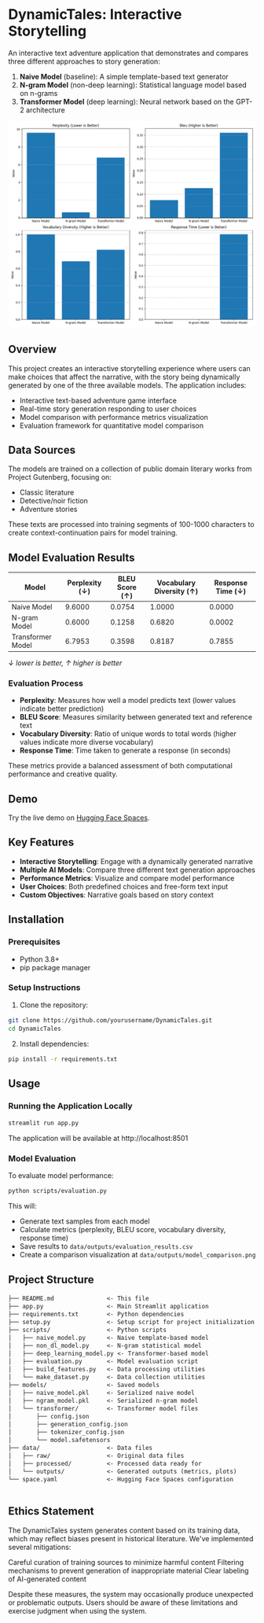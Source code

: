 # DynamicTales: Interactive Storytelling

An interactive text adventure application that demonstrates and compares three different approaches to story generation:

1. **Naive Model** (baseline): A simple template-based text generator
2. **N-gram Model** (non-deep learning): Statistical language model based on n-grams
3. **Transformer Model** (deep learning): Neural network based on the GPT-2 architecture

![Model Comparison](data/outputs/model_comparison.png)

## Overview

This project creates an interactive storytelling experience where users can make choices that affect the narrative, with the story being dynamically generated by one of the three available models. The application includes:

- Interactive text-based adventure game interface
- Real-time story generation responding to user choices
- Model comparison with performance metrics visualization
- Evaluation framework for quantitative model comparison

## Data Sources

The models are trained on a collection of public domain literary works from Project Gutenberg, focusing on:
- Classic literature
- Detective/noir fiction
- Adventure stories

These texts are processed into training segments of 100-1000 characters to create context-continuation pairs for model training.

## Model Evaluation Results

| Model | Perplexity (↓) | BLEU Score (↑) | Vocabulary Diversity (↑) | Response Time (↓) |
|-------|----------------|----------------|--------------------------|-------------------|
| Naive Model | 9.6000 | 0.0754 | 1.0000 | 0.0000 |
| N-gram Model | 0.6000 | 0.1258 | 0.6820 | 0.0002 |
| Transformer Model | 6.7953 | 0.3598 | 0.8187 | 0.7855 |

*↓ lower is better, ↑ higher is better*

### Evaluation Process
- **Perplexity**: Measures how well a model predicts text (lower values indicate better prediction)
- **BLEU Score**: Measures similarity between generated text and reference text
- **Vocabulary Diversity**: Ratio of unique words to total words (higher values indicate more diverse vocabulary)
- **Response Time**: Time taken to generate a response (in seconds)

These metrics provide a balanced assessment of both computational performance and creative quality.

## Demo

Try the live demo on [Hugging Face Spaces](https://huggingface.co/spaces/reinashi/DynamicTales).

## Key Features

- **Interactive Storytelling**: Engage with a dynamically generated narrative
- **Multiple AI Models**: Compare three different text generation approaches
- **Performance Metrics**: Visualize and compare model performance
- **User Choices**: Both predefined choices and free-form text input
- **Custom Objectives**: Narrative goals based on story context

## Installation

### Prerequisites

- Python 3.8+
- pip package manager

### Setup Instructions

1. Clone the repository:
```bash
git clone https://github.com/yourusername/DynamicTales.git
cd DynamicTales
```

2. Install dependencies:
```bash
pip install -r requirements.txt
```


## Usage

### Running the Application Locally

```bash
streamlit run app.py
```

The application will be available at http://localhost:8501

### Model Evaluation

To evaluate model performance:

```bash
python scripts/evaluation.py
```

This will:
- Generate text samples from each model
- Calculate metrics (perplexity, BLEU score, vocabulary diversity, response time)
- Save results to `data/outputs/evaluation_results.csv`
- Create a comparison visualization at `data/outputs/model_comparison.png`

## Project Structure

```
├── README.md               <- This file
├── app.py                  <- Main Streamlit application
├── requirements.txt        <- Python dependencies
├── setup.py                <- Setup script for project initialization
├── scripts/                <- Python scripts
│   ├── naive_model.py      <- Naive template-based model
│   ├── non_dl_model.py     <- N-gram statistical model
│   ├── deep_learning_model.py <- Transformer-based model
│   ├── evaluation.py       <- Model evaluation script
│   ├── build_features.py   <- Data processing utilities
│   └── make_dataset.py     <- Data collection utilities
├── models/                 <- Saved models
│   ├── naive_model.pkl     <- Serialized naive model
│   ├── ngram_model.pkl     <- Serialized n-gram model
│   └── transformer/        <- Transformer model files
│       ├── config.json
│       ├── generation_config.json
│       ├── tokenizer_config.json
│       └── model.safetensors
├── data/                   <- Data files
│   ├── raw/                <- Original data files
│   ├── processed/          <- Processed data ready for 
│   └── outputs/            <- Generated outputs (metrics, plots)
└── space.yaml              <- Hugging Face Spaces configuration


```

## Ethics Statement

The DynamicTales system generates content based on its training data, which may reflect biases present in historical literature. We've implemented several mitigations:

Careful curation of training sources to minimize harmful content
Filtering mechanisms to prevent generation of inappropriate material
Clear labeling of AI-generated content

Despite these measures, the system may occasionally produce unexpected or problematic outputs. Users should be aware of these limitations and exercise judgment when using the system.